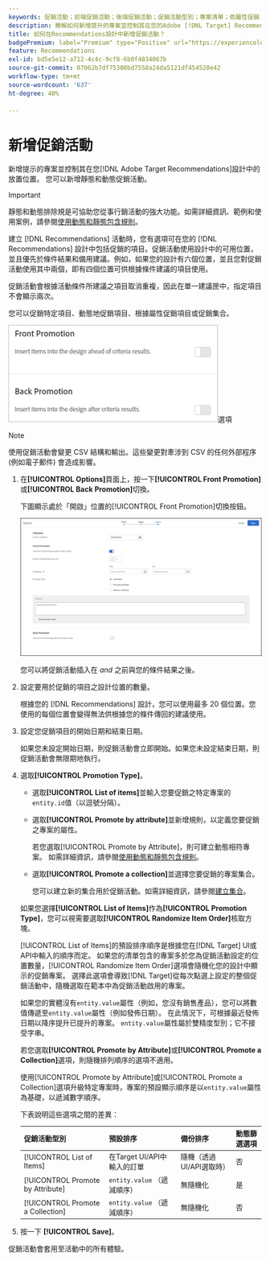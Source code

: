 ```yaml
---
keywords: 促銷活動；前端促銷活動；後端促銷活動；促銷活動型別；專案清單；依屬性促銷；促銷集合
description: 瞭解如何新增提升的專案並控制其在您的Adobe [!DNL Target] Recommendations設計中的放置位置。 您可以新增靜態和動態促銷活動。
title: 如何在Recommendations設計中新增促銷活動？
badgePremium: label="Premium" type="Positive" url="https://experienceleague.adobe.com/docs/target/using/introduction/intro.html?lang=en#premium newtab=true" tooltip="檢視Target Premium包含的內容。"
feature: Recommendations
exl-id: bd5e5e12-a712-4c4c-9cf8-6b0f4834067b
source-git-commit: 07062b7df75300bd7558a24da5121df454520e42
workflow-type: tm+mt
source-wordcount: '637'
ht-degree: 40%

---
```


# 新增促銷活動

新增提示的專案並控制其在您[!DNL Adobe Target Recommendations]設計中的放置位置。 您可以新增靜態和動態促銷活動。

>[!IMPORTANT]
>
>靜態和動態排除規是可協助您從事行銷活動的強大功能。如需詳細資訊、範例和使用案例，請參閱[使用動態和靜態包含規則](/help/main/c-recommendations/c-algorithms/use-dynamic-and-static-inclusion-rules.md#concept_4CB5C0FA705D4E449BD0B37B3D987F9F)。

建立 [!DNL Recommendations] 活動時，您有選項可在您的 [!DNL Recommendations] 設計中包括促銷的項目。促銷活動使用設計中的可用位置，並且優先於條件結果和備用建議。例如，如果您的設計有六個位置，並且您對促銷活動使用其中兩個，即有四個位置可供根據條件建議的項目使用。

促銷活動會根據活動條件所建議之項目取消重複，因此在單一建議匣中，指定項目不會顯示兩次。

您可以促銷特定項目、動態地促銷項目、根據屬性促銷項目或促銷集合。

![[!UICONTROL Front Promotion] UI[!UICONTROL Back Promotion]中的[!DNL Target]和](assets/add_promotion_toggles.png)選項

>[!NOTE]
>
>使用促銷活動會變更 CSV 結構和輸出。這些變更對牽涉到 CSV 的任何外部程序 (例如電子郵件) 會造成影響。

1. 在&#x200B;**[!UICONTROL Options]**&#x200B;頁面上，按一下&#x200B;**[!UICONTROL Front Promotion]**&#x200B;或&#x200B;**[!UICONTROL Back Promotion]**&#x200B;切換。

   下圖顯示處於「開啟」位置的[!UICONTROL Front Promotion]切換按鈕。

   ![新增前端促銷活動選項](/help/main/c-recommendations/t-create-recs-activity/assets/add_promotion_front.png)

   您可以將促銷活動插入在 *and* 之前與您的條件結果之後。

1. 設定要用於促銷的項目之設計位置的數量。

   根據您的 [!DNL Recommendations] 設計，您可以使用最多 20 個位置。您使用的每個位置會變得無法供根據您的條件傳回的建議使用。

1. 設定您促銷項目的開始日期和結束日期。

   如果您未設定開始日期，則促銷活動會立即開始。如果您未設定結束日期，則促銷活動會無限期地執行。

1. 選取&#x200B;**[!UICONTROL Promotion Type]**。

   * 選取&#x200B;**[!UICONTROL List of items]**&#x200B;並輸入您要促銷之特定專案的`entity.id`值（以逗號分隔）。

   * 選取&#x200B;**[!UICONTROL Promote by attribute]**&#x200B;並新增規則，以定義您要促銷之專案的屬性。

     若您選取[!UICONTROL Promote by Attribute]，則可建立動態相符專案。 如需詳細資訊，請參閱[使用動態和靜態包含規則](/help/main/c-recommendations/c-algorithms/use-dynamic-and-static-inclusion-rules.md#concept_4CB5C0FA705D4E449BD0B37B3D987F9F)。

   * 選取&#x200B;**[!UICONTROL Promote a collection]**&#x200B;並選擇您要促銷的專案集合。

     您可以建立新的集合用於促銷活動。如需詳細資訊，請參閱[建立集合](/help/main/c-recommendations/c-products/collections.md#task_1256DFF6842141FCAADD9E1428EF7F08)。

   如果您選擇&#x200B;**[!UICONTROL List of Items]**&#x200B;作為&#x200B;**[!UICONTROL Promotion Type]**，您可以視需要選取&#x200B;**[!UICONTROL Randomize Item Order]**&#x200B;核取方塊。

   [!UICONTROL List of Items]的預設排序順序是根據您在[!DNL Target] UI或API中輸入的順序而定。 如果您的清單包含的專案多於您為促銷活動設定的位置數量，[!UICONTROL Randomize Item Order]選項會隨機化您的設計中顯示的促銷專案。 選擇此選項會導致[!DNL Target]從每次點選上設定的整個促銷活動中，隨機選取在範本中為促銷活動啟用的專案。

   如果您的實體沒有`entity.value`屬性（例如，您沒有銷售產品），您可以將數值傳遞至`entity.value`屬性（例如發佈日期）。 在此情況下，可根據最近發佈日期以降序提升已提升的專案。 `entity.value`屬性屬於雙精度型別；它不接受字串。

   若您選取&#x200B;**[!UICONTROL Promote by Attribute]**&#x200B;或&#x200B;**[!UICONTROL Promote a Collection]**&#x200B;選項，則隨機排列順序的選項不適用。

   使用[!UICONTROL Promote by Attribute]或[!UICONTROL Promote a Collection]選項升級特定專案時，專案的預設顯示順序是以`entity.value`屬性為基礎，以遞減數字順序。

   下表說明這些選項之間的差異：

   | 促銷活動型別 | 預設排序 | 備份排序 | 動態篩選選項 |
   | --- | --- | --- | --- |
   | [!UICONTROL List of Items] | 在Target UI/API中輸入的訂單 | 隨機（透過UI/API選取時） | 否 |
   | [!UICONTROL Promote by Attribute] | `entity.value` （遞減順序） | 無隨機化 | 是 |
   | [!UICONTROL Promote a Collection] | `entity.value` （遞減順序） | 無隨機化 | 否 |

1. 按一下 **[!UICONTROL Save]**。

促銷活動會套用至活動中的所有體驗。
